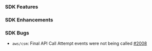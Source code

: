 ### SDK Features

### SDK Enhancements

### SDK Bugs
* `aws/csm`: Final API Call Attempt events were not being called [#2008](https://github.com/aws/aws-sdk-go/pull/2008)
